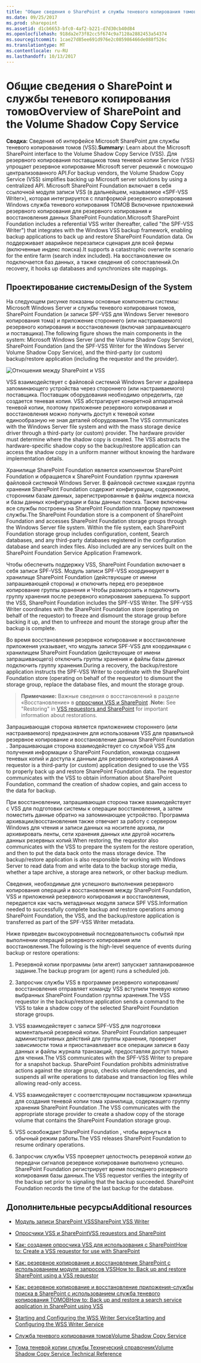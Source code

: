 ```yaml
---
title: "Общие сведения о SharePoint и службы теневого копирования томов"
ms.date: 09/25/2017
ms.prod: sharepoint
ms.assetid: d1cb6653-bfc0-4af2-b221-d7d30cb40d84
ms.openlocfilehash: 918da2e73f82cc5f674c9a7128a2882453a54374
ms.sourcegitcommit: 1cae27d85ee691d976e2c085986466de088f526c
ms.translationtype: MT
ms.contentlocale: ru-RU
ms.lasthandoff: 10/13/2017
---
```

# <a name="overview-of-sharepoint-and-the-volume-shadow-copy-service"></a><span data-ttu-id="e10ee-102">Общие сведения о SharePoint и службы теневого копирования томов</span><span class="sxs-lookup"><span data-stu-id="e10ee-102">Overview of SharePoint and the Volume Shadow Copy Service</span></span>
 <span data-ttu-id="e10ee-103">**Сводка:** Сведения об интерфейсе Microsoft SharePoint для службы теневого копирования томов (VSS).</span><span class="sxs-lookup"><span data-stu-id="e10ee-103">**Summary:** Learn about the Microsoft SharePoint interface to the Volume Shadow Copy Service (VSS).</span></span>
<span data-ttu-id="e10ee-104">Для резервного копирования поставщиков тома теневой копии Service (VSS) упрощает резервное копирование Microsoft server решений с помощью централизованного API.</span><span class="sxs-lookup"><span data-stu-id="e10ee-104">For backup vendors, the Volume Shadow Copy Service (VSS) simplifies backing up Microsoft server solutions by using a centralized API.</span></span> <span data-ttu-id="e10ee-105">Microsoft SharePoint Foundation включает в себя ссылочной модуля записи VSS (в дальнейшем, называемое «SPF-VSS Writer»), которая интегрируется с платформой резервного копирования Windows служба теневого копирования ТОМОВ Включение приложений резервного копирования для резервного копирования и восстановления данных SharePoint Foundation.</span><span class="sxs-lookup"><span data-stu-id="e10ee-105">Microsoft SharePoint Foundation includes a referential VSS writer (hereafter, called "the SPF-VSS Writer") that integrates with the Windows VSS backup framework, enabling backup applications to back up and restore SharePoint Foundation data.</span></span> <span data-ttu-id="e10ee-106">Он поддерживает аварийное перезаписи сценария для всей фермы (включенные индекс поиска).</span><span class="sxs-lookup"><span data-stu-id="e10ee-106">It supports a catastrophic overwrite scenario for the entire farm (search index included).</span></span> <span data-ttu-id="e10ee-107">На восстановление он подключается баз данных, а также сведения об сопоставлений.</span><span class="sxs-lookup"><span data-stu-id="e10ee-107">On recovery, it hooks up databases and synchronizes site mappings.</span></span>
  
    
    


## <a name="design-of-the-system"></a><span data-ttu-id="e10ee-108">Проектирование системы</span><span class="sxs-lookup"><span data-stu-id="e10ee-108">Design of the System</span></span>

<span data-ttu-id="e10ee-109">На следующем рисунке показаны основные компоненты системы: Microsoft Windows Server и службы теневого копирования томов, SharePoint Foundation (и записи SPF-VSS для Windows Server теневого копирования тома) и приложение стороннего (или настраиваемого) резервного копирования и восстановления (включая запрашивающего и поставщика).</span><span class="sxs-lookup"><span data-stu-id="e10ee-109">The following figure shows the main components in the system: Microsoft Windows Server (and the Volume Shadow Copy Service), SharePoint Foundation (and the SPF-VSS Writer for the Windows Server Volume Shadow Copy Service), and the third-party (or custom) backup/restore application (including the requestor and the provider).</span></span>
  
    
    

  
    
    
![Отношения между SharePoint и VSS](../images/77a290e8-e4aa-4c54-b1ec-3d74bf3962b6.gif)
  
    
    
<span data-ttu-id="e10ee-p102">VSS взаимодействует с файловой системой Windows Server и драйвера запоминающего устройства через стороннего (или настраиваемого) поставщика. Поставщик оборудования необходимо определить, где создается теневая копия. VSS абстрагирует конкретной аппаратной теневой копии, поэтому приложение резервного копирования и восстановления можно получить доступ к теневой копии единообразную не зная деталей оборудования.</span><span class="sxs-lookup"><span data-stu-id="e10ee-p102">The VSS communicates with the Windows Server file system and with the mass storage device driver through a third-party (or custom) provider. The hardware provider must determine where the shadow copy is created. The VSS abstracts the hardware-specific shadow copy so the backup/restore application can access the shadow copy in a uniform manner without knowing the hardware implementation details.</span></span> 
  
    
    
<span data-ttu-id="e10ee-p103">Хранилище SharePoint Foundation является компонентом SharePoint Foundation и обращается к SharePoint Foundation группы хранения файловой системой Windows Server. В файловой системе каждая группа хранения SharePoint Foundation содержит конфигурации, содержимое, сторонним базам данных, зарегистрированные в файлы индекса поиска и базы данных конфигурации и базы данных поиска. Также включены все службы построены на SharePoint Foundation платформу приложения службы.</span><span class="sxs-lookup"><span data-stu-id="e10ee-p103">The SharePoint Foundation store is a component of SharePoint Foundation and accesses SharePoint Foundation storage groups through the Windows Server file system. Within the file system, each SharePoint Foundation storage group includes configuration, content, Search databases, and any third-party databases registered in the configuration database and search index files. Also included are any services built on the SharePoint Foundation Service Application Framework.</span></span> 
  
    
    
<span data-ttu-id="e10ee-p104">Чтобы обеспечить поддержку VSS, SharePoint Foundation включает в себя записи SPF-VSS. Модуль записи SPF-VSS координирует в хранилище SharePoint Foundation (действующие от имени запрашивающей стороны) и отключить перед его резервное копирование группы хранения и Чтобы разморозить и подключить группу хранения после резервного копирования завершена.</span><span class="sxs-lookup"><span data-stu-id="e10ee-p104">To support the VSS, SharePoint Foundation includes the SPF-VSS Writer. The SPF-VSS Writer coordinates with the SharePoint Foundation store (operating on behalf of the requestor) to freeze and dismount the storage group before backing it up, and then to unfreeze and mount the storage group after the backup is complete.</span></span>
  
    
    
<span data-ttu-id="e10ee-119">Во время восстановления резервное копирование и восстановление приложения указывает, что модуль записи SPF-VSS для координации с хранилищем SharePoint Foundation (действующие от имени запрашивающего) отключить группы хранения и файлы базы данных подключить группу хранения.</span><span class="sxs-lookup"><span data-stu-id="e10ee-119">During a recovery, the backup/restore application instructs the SPF-VSS Writer to coordinate with the SharePoint Foundation store (operating on behalf of the requestor) to dismount the storage group, replace the database files, and mount the storage group.</span></span>
  
    
    

    
> <span data-ttu-id="e10ee-120">**Примечание:** Важные сведения о восстановлений в разделе «Восстановление» в [опросчики VSS и SharePoint](vss-requestors-and-sharepoint.md) .</span><span class="sxs-lookup"><span data-stu-id="e10ee-120">**Note:** See "Restoring" in  [VSS requestors and SharePoint](vss-requestors-and-sharepoint.md) for important information about restorations.</span></span>
  
    
    

<span data-ttu-id="e10ee-p105">Запрашивающая сторона является приложением стороннего (или настраиваемого) предназначен для использования VSS для правильной резервное копирование и восстановление данных SharePoint Foundation . Запрашивающая сторона взаимодействует со службой VSS для получения информации о SharePoint Foundation, команда создания теневых копий и доступа к данным для резервного копирования.</span><span class="sxs-lookup"><span data-stu-id="e10ee-p105">A requestor is a third-party (or custom) application designed to use the VSS to properly back up and restore SharePoint Foundation data. The requestor communicates with the VSS to obtain information about SharePoint Foundation, command the creation of shadow copies, and gain access to the data for backup.</span></span> 
  
    
    
<span data-ttu-id="e10ee-p106">При восстановлении, запрашивающая сторона также взаимодействует с VSS для подготовки системы к операции восстановления, а затем поместить данные обратно на запоминающее устройство. Программа архивации/восстановления также отвечает за работу с сервером Windows для чтения и записи данных на носителе архива, ли архивировать ленты, сети хранения данных или другой носитель данных резервных копий.</span><span class="sxs-lookup"><span data-stu-id="e10ee-p106">When restoring, the requestor also communicates with the VSS to prepare the system for the restore operation, and then to put the data back onto the mass storage device. The backup/restore application is also responsible for working with Windows Server to read data from and write data to the backup storage media, whether a tape archive, a storage area network, or other backup medium.</span></span> 
  
    
    
<span data-ttu-id="e10ee-125">Сведения, необходимые для успешного выполнения резервного копирования операций и восстановления между SharePoint Foundation, VSS и приложений резервного копирования и восстановления, передается как часть метаданных модуля записи SPF VSS.</span><span class="sxs-lookup"><span data-stu-id="e10ee-125">Information needed to successfully complete backup and restore operations among SharePoint Foundation, the VSS, and the backup/restore application is transferred as part of the SPF-VSS Writer metadata.</span></span>
  
    
    
<span data-ttu-id="e10ee-126">Ниже приведен высокоуровневый последовательность событий при выполнении операций резервного копирования или восстановления.</span><span class="sxs-lookup"><span data-stu-id="e10ee-126">The following is the high-level sequence of events during backup or restore operations:</span></span>
  
    
    

  
    
    

1. <span data-ttu-id="e10ee-127">Резервной копии программы (или агент) запускает запланированное задание.</span><span class="sxs-lookup"><span data-stu-id="e10ee-127">The backup program (or agent) runs a scheduled job.</span></span> 
    
  
2. <span data-ttu-id="e10ee-128">Запросчик службы VSS в программе резервного копирования/восстановления отправляет команду VSS вступили теневую копию выбранных SharePoint Foundation группы хранения.</span><span class="sxs-lookup"><span data-stu-id="e10ee-128">The VSS requestor in the backup/restore application sends a command to the VSS to take a shadow copy of the selected SharePoint Foundation storage groups.</span></span> 
    
  
3. <span data-ttu-id="e10ee-p107">VSS взаимодействует с записи SPF-VSS для подготовки моментальной резервной копии. SharePoint Foundation запрещает административных действий для группы хранения, проверяет зависимости тома и приостанавливает все операции записи в базу данных и файлы журнала транзакций, предоставляя доступ только для чтения.</span><span class="sxs-lookup"><span data-stu-id="e10ee-p107">The VSS communicates with the SPF-VSS Writer to prepare for a snapshot backup. SharePoint Foundation prohibits administrative actions against the storage group, checks volume dependencies, and suspends all write operations to database and transaction log files while allowing read-only access.</span></span> 
    
  
4. <span data-ttu-id="e10ee-131">VSS взаимодействует с соответствующим поставщиком хранилища для создания теневой копии тома хранилища, содержащего группу хранения SharePoint Foundation .</span><span class="sxs-lookup"><span data-stu-id="e10ee-131">The VSS communicates with the appropriate storage provider to create a shadow copy of the storage volume that contains the SharePoint Foundation storage group.</span></span> 
    
  
5. <span data-ttu-id="e10ee-132">VSS освобождает SharePoint Foundation , чтобы вернуться в обычный режим работы.</span><span class="sxs-lookup"><span data-stu-id="e10ee-132">The VSS releases SharePoint Foundation to resume ordinary operations.</span></span>
    
  
6. <span data-ttu-id="e10ee-p108">Запросчик службы VSS проверяет целостность резервной копии до передачи сигналов резервное копирование выполнено успешно. SharePoint Foundation регистрирует время последнего резервного копирования базы данных.</span><span class="sxs-lookup"><span data-stu-id="e10ee-p108">The VSS requestor verifies the integrity of the backup set prior to signaling that the backup succeeded. SharePoint Foundation records the time of the last backup for the database.</span></span>
    
  

## <a name="additional-resources"></a><span data-ttu-id="e10ee-135">Дополнительные ресурсы</span><span class="sxs-lookup"><span data-stu-id="e10ee-135">Additional resources</span></span>
<span data-ttu-id="e10ee-136"><a name="bk_addresources"> </a></span><span class="sxs-lookup"><span data-stu-id="e10ee-136"></span></span>


-  [<span data-ttu-id="e10ee-137">Модуль записи SharePoint VSS</span><span class="sxs-lookup"><span data-stu-id="e10ee-137">SharePoint VSS Writer</span></span>](sharepoint-vss-writer.md)
    
  
-  [<span data-ttu-id="e10ee-138">Опросчики VSS и SharePoint</span><span class="sxs-lookup"><span data-stu-id="e10ee-138">VSS requestors and SharePoint</span></span>](vss-requestors-and-sharepoint.md)
    
  
-  [<span data-ttu-id="e10ee-139">Как: создание опросчика VSS для использования с SharePoint</span><span class="sxs-lookup"><span data-stu-id="e10ee-139">How to: Create a VSS requestor for use with SharePoint</span></span>](how-to-create-a-vss-requestor-for-use-with-sharepoint.md)
    
  
-  [<span data-ttu-id="e10ee-140">Как: резервное копирование и восстановление SharePoint с использованием модуля запросов VSS</span><span class="sxs-lookup"><span data-stu-id="e10ee-140">How to: Back up and restore SharePoint using a VSS requestor</span></span>](how-to-back-up-and-restore-sharepoint-using-a-vss-requestor.md)
    
  
-  [<span data-ttu-id="e10ee-141">Как: резервное копирование и восстановление приложения-службы поиска в SharePoint с использованием служба теневого копирования ТОМОВ</span><span class="sxs-lookup"><span data-stu-id="e10ee-141">How to: Back up and restore a search service application in SharePoint using VSS</span></span>](how-to-back-up-and-restore-a-search-service-application-in-sharepoint-using.md)
    
  
-  [<span data-ttu-id="e10ee-142">Starting and Configuring the WSS Writer Service</span><span class="sxs-lookup"><span data-stu-id="e10ee-142">Starting and Configuring the WSS Writer Service</span></span>](http://msdn.microsoft.com/library/c9243dd6-e61e-4783-9fef-48d0122f1c09.aspx)
    
  
-  [<span data-ttu-id="e10ee-143">Служба теневого копирования томов</span><span class="sxs-lookup"><span data-stu-id="e10ee-143">Volume Shadow Copy Service</span></span>](http://msdn.microsoft.com/ru-ru/library/windows/desktop/bb968832%28v=vs.85%29.aspx)
    
  
-  [<span data-ttu-id="e10ee-144">Тома теневой копии службы Технический справочник</span><span class="sxs-lookup"><span data-stu-id="e10ee-144">Volume Shadow Copy Service Technical Reference</span></span>](http://msdn.microsoft.com/ru-ru/library/windows/desktop/aa384648%28v=vs.85%29.aspx)
    
  

